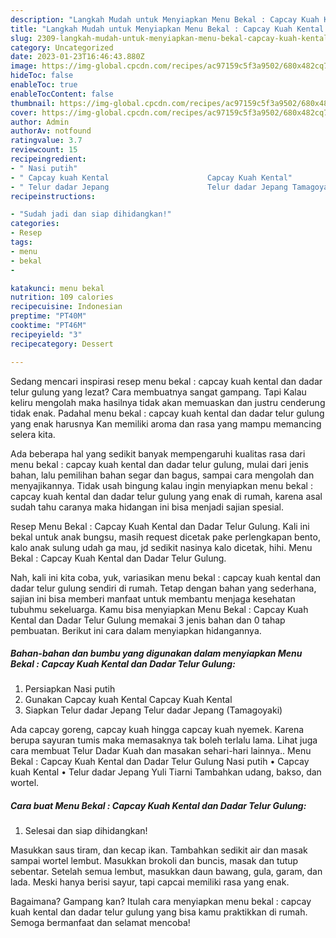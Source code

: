 ```yaml
---
description: "Langkah Mudah untuk Menyiapkan Menu Bekal : Capcay Kuah Kental dan Dadar Telur Gulung yang Enak Banget, Buat Buka Puasa Bikin Ngiler"
title: "Langkah Mudah untuk Menyiapkan Menu Bekal : Capcay Kuah Kental dan Dadar Telur Gulung yang Enak Banget, Buat Buka Puasa Bikin Ngiler"
slug: 2309-langkah-mudah-untuk-menyiapkan-menu-bekal-capcay-kuah-kental-dan-dadar-telur-gulung-yang-enak-banget-buat-buka-puasa-bikin-ngiler
category: Uncategorized
date: 2023-01-23T16:46:43.880Z
image: https://img-global.cpcdn.com/recipes/ac97159c5f3a9502/680x482cq70/menu-bekal-capcay-kuah-kental-dan-dadar-telur-gulung-foto-resep-utama.jpg
hideToc: false
enableToc: true
enableTocContent: false
thumbnail: https://img-global.cpcdn.com/recipes/ac97159c5f3a9502/680x482cq70/menu-bekal-capcay-kuah-kental-dan-dadar-telur-gulung-foto-resep-utama.jpg
cover: https://img-global.cpcdn.com/recipes/ac97159c5f3a9502/680x482cq70/menu-bekal-capcay-kuah-kental-dan-dadar-telur-gulung-foto-resep-utama.jpg
author: Admin
authorAv: notfound
ratingvalue: 3.7
reviewcount: 15
recipeingredient:
- " Nasi putih"
- " Capcay kuah Kental                      Capcay Kuah Kental"
- " Telur dadar Jepang                      Telur dadar Jepang Tamagoyaki"
recipeinstructions:

- "Sudah jadi dan siap dihidangkan!"
categories:
- Resep
tags:
- menu
- bekal
- 

katakunci: menu bekal  
nutrition: 109 calories
recipecuisine: Indonesian
preptime: "PT40M"
cooktime: "PT46M"
recipeyield: "3"
recipecategory: Dessert

---
```



Sedang mencari inspirasi resep menu bekal : capcay kuah kental dan dadar telur gulung yang lezat? Cara membuatnya sangat gampang. Tapi Kalau keliru mengolah maka hasilnya tidak akan memuaskan dan justru cenderung tidak enak. Padahal menu bekal : capcay kuah kental dan dadar telur gulung yang enak harusnya Kan memiliki aroma dan rasa yang mampu memancing selera kita.


Ada beberapa hal yang sedikit banyak mempengaruhi kualitas rasa dari menu bekal : capcay kuah kental dan dadar telur gulung, mulai dari jenis bahan, lalu pemilihan bahan segar dan bagus, sampai cara mengolah dan menyajikannya. Tidak usah bingung kalau ingin menyiapkan menu bekal : capcay kuah kental dan dadar telur gulung yang enak di rumah, karena asal sudah tahu caranya maka hidangan ini bisa menjadi sajian spesial.

Resep Menu Bekal : Capcay Kuah Kental dan Dadar Telur Gulung. Kali ini bekal untuk anak bungsu, masih request dicetak pake perlengkapan bento, kalo anak sulung udah ga mau, jd sedikit nasinya kalo dicetak, hihi. Menu Bekal : Capcay Kuah Kental dan Dadar Telur Gulung.


Nah, kali ini kita coba, yuk, variasikan menu bekal : capcay kuah kental dan dadar telur gulung sendiri di rumah. Tetap dengan bahan yang sederhana, sajian ini bisa memberi manfaat untuk membantu menjaga kesehatan tubuhmu sekeluarga. Kamu bisa menyiapkan Menu Bekal : Capcay Kuah Kental dan Dadar Telur Gulung memakai 3 jenis bahan dan 0 tahap pembuatan. Berikut ini cara dalam menyiapkan hidangannya.

<!--inarticleads1-->

##### Bahan-bahan dan bumbu yang digunakan dalam menyiapkan Menu Bekal : Capcay Kuah Kental dan Dadar Telur Gulung:

1. Persiapkan  Nasi putih
1. Gunakan  Capcay kuah Kental                      Capcay Kuah Kental
1. Siapkan  Telur dadar Jepang                      Telur dadar Jepang (Tamagoyaki)


Ada capcay goreng, capcay kuah hingga capcay kuah nyemek. Karena berupa sayuran tumis maka memasaknya tak boleh terlalu lama. Lihat juga cara membuat Telur Dadar Kuah dan masakan sehari-hari lainnya.. Menu Bekal : Capcay Kuah Kental dan Dadar Telur Gulung Nasi putih • Capcay kuah Kental • Telur dadar Jepang Yuli Tiarni Tambahkan udang, bakso, dan wortel. 

<!--inarticleads2-->

##### Cara buat Menu Bekal : Capcay Kuah Kental dan Dadar Telur Gulung:


1. Selesai dan siap dihidangkan!

Masukkan saus tiram, dan kecap ikan. Tambahkan sedikit air dan masak sampai wortel lembut. Masukkan brokoli dan buncis, masak dan tutup sebentar. Setelah semua lembut, masukkan daun bawang, gula, garam, dan lada. Meski hanya berisi sayur, tapi capcai memiliki rasa yang enak. 

Bagaimana? Gampang kan? Itulah cara menyiapkan menu bekal : capcay kuah kental dan dadar telur gulung yang bisa kamu praktikkan di rumah. Semoga bermanfaat dan selamat mencoba!
